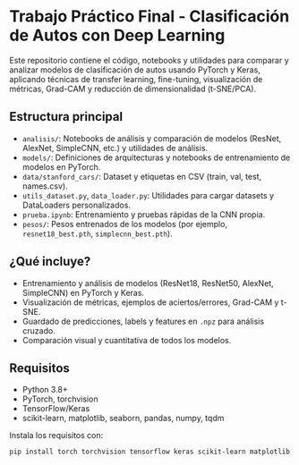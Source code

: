 # Trabajo Práctico Final - Clasificación de Autos con Deep Learning

Este repositorio contiene el código, notebooks y utilidades para comparar y analizar modelos de clasificación de autos usando PyTorch y Keras, aplicando técnicas de transfer learning, fine-tuning, visualización de métricas, Grad-CAM y reducción de dimensionalidad (t-SNE/PCA).

## Estructura principal

- `analisis/`: Notebooks de análisis y comparación de modelos (ResNet, AlexNet, SimpleCNN, etc.) y utilidades de análisis.
- `models/`: Definiciones de arquitecturas y notebooks de entrenamiento de modelos en PyTorch.
- `data/stanford_cars/`: Dataset y etiquetas en CSV (train, val, test, names.csv).
- `utils_dataset.py`, `data_loader.py`: Utilidades para cargar datasets y DataLoaders personalizados.
- `prueba.ipynb`: Entrenamiento y pruebas rápidas de la CNN propia.
- `pesos/`: Pesos entrenados de los modelos (por ejemplo, `resnet18_best.pth`, `simplecnn_best.pth`).

## ¿Qué incluye?

- Entrenamiento y análisis de modelos (ResNet18, ResNet50, AlexNet, SimpleCNN) en PyTorch y Keras.
- Visualización de métricas, ejemplos de aciertos/errores, Grad-CAM y t-SNE.
- Guardado de predicciones, labels y features en `.npz` para análisis cruzado.
- Comparación visual y cuantitativa de todos los modelos.

## Requisitos

- Python 3.8+
- PyTorch, torchvision
- TensorFlow/Keras
- scikit-learn, matplotlib, seaborn, pandas, numpy, tqdm

Instala los requisitos con:

```bash
pip install torch torchvision tensorflow keras scikit-learn matplotlib seaborn pandas tqdm